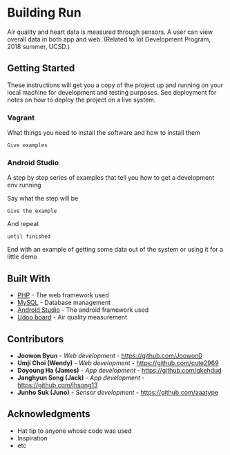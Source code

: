 # Building Run

Air quality and heart data is measured through sensors. A user can view overall data in both app and web.
(Related to Iot Development Program, 2018 summer, UCSD.)


## Getting Started

These instructions will get you a copy of the project up and running on your local machine for development and testing purposes. See deployment for notes on how to deploy the project on a live system.

### Vagrant

What things you need to install the software and how to install them

```
Give examples
```

### Android Studio

A step by step series of examples that tell you how to get a development env running

Say what the step will be

```
Give the example
```

And repeat

```
until finished
```

End with an example of getting some data out of the system or using it for a little demo

## Built With

* [PHP](http://php.net/) - The web framework used
* [MySQL](https://www.mysql.com/) - Database management
* [Android Studio](https://developer.android.com/studio/) - The android framework used
* [Udoo board](https://www.udoo.org/) - Air quality measurement

## Contributors

* **Joowon Byun** - *Web development* - https://github.com/Joowon0
* **Umji Choi (Wendy)** - *Web development* - https://github.com/cute2969
* **Doyoung Ha (James)** - *App development* - https://github.com/gkehdud
* **Janghyun Song (Jack)** - *App development* - https://github.com/jhsong13
* **Junho Suk (Juno)** - *Sensor development* - https://github.com/aaatype


## Acknowledgments

* Hat tip to anyone whose code was used
* Inspiration
* etc
